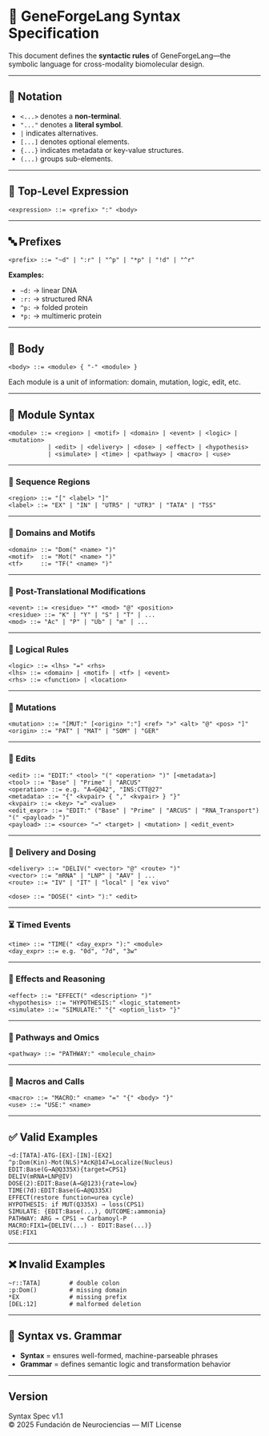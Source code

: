 # 🧬 GeneForgeLang Syntax Specification

This document defines the **syntactic rules** of GeneForgeLang—the symbolic language for cross-modality biomolecular design.

---

## 📘 Notation

- `<...>` denotes a **non-terminal**.
- `"..."` denotes a **literal symbol**.
- `|` indicates alternatives.
- `[...]` denotes optional elements.
- `{...}` indicates metadata or key-value structures.
- `(...)` groups sub-elements.

---

## 🎯 Top-Level Expression

```ebnf
<expression> ::= <prefix> ":" <body>
```

---

## 🔤 Prefixes

```ebnf
<prefix> ::= "~d" | ":r" | "^p" | "*p" | "!d" | "^r"
```

**Examples:**

- `~d:` → linear DNA  
- `:r:` → structured RNA  
- `^p:` → folded protein  
- `*p:` → multimeric protein  

---

## 🧬 Body

```ebnf
<body> ::= <module> { "-" <module> }
```

Each module is a unit of information: domain, mutation, logic, edit, etc.

---

## 🧩 Module Syntax

```ebnf
<module> ::= <region> | <motif> | <domain> | <event> | <logic> | <mutation>
           | <edit> | <delivery> | <dose> | <effect> | <hypothesis>
           | <simulate> | <time> | <pathway> | <macro> | <use>
```

---

### 🧬 Sequence Regions

```ebnf
<region> ::= "[" <label> "]"
<label> ::= "EX" | "IN" | "UTR5" | "UTR3" | "TATA" | "TSS"
```

---

### 🧷 Domains and Motifs

```ebnf
<domain> ::= "Dom(" <name> ")"
<motif>  ::= "Mot(" <name> ")"
<tf>     ::= "TF(" <name> ")"
```

---

### 🧪 Post-Translational Modifications

```ebnf
<event> ::= <residue> "*" <mod> "@" <position>
<residue> ::= "K" | "Y" | "S" | "T" | ...
<mod> ::= "Ac" | "P" | "Ub" | "m" | ...
```

---

### 🔁 Logical Rules

```ebnf
<logic> ::= <lhs> "=" <rhs>
<lhs> ::= <domain> | <motif> | <tf> | <event>
<rhs> ::= <function> | <location>
```

---

### 🧬 Mutations

```ebnf
<mutation> ::= "[MUT:" [<origin> ":"] <ref> ">" <alt> "@" <pos> "]"
<origin> ::= "PAT" | "MAT" | "SOM" | "GER"
```

---

### 🔨 Edits

```ebnf
<edit> ::= "EDIT:" <tool> "(" <operation> ")" [<metadata>]
<tool> ::= "Base" | "Prime" | "ARCUS"
<operation> ::= e.g. "A→G@42", "INS:CTT@27"
<metadata> ::= "{" <kvpair> { "," <kvpair> } "}"
<kvpair> ::= <key> "=" <value>
<edit_expr> ::= "EDIT:" ("Base" | "Prime" | "ARCUS" | "RNA_Transport") "(" <payload> ")"
<payload> ::= <source> "→" <target> | <mutation> | <edit_event>

```

---

### 💉 Delivery and Dosing

```ebnf
<delivery> ::= "DELIV(" <vector> "@" <route> ")"
<vector> ::= "mRNA" | "LNP" | "AAV" | ...
<route> ::= "IV" | "IT" | "local" | "ex vivo"

<dose> ::= "DOSE(" <int> "):" <edit>
```

---

### ⏳ Timed Events

```ebnf
<time> ::= "TIME(" <day_expr> "):" <module>
<day_expr> ::= e.g. "0d", "7d", "3w"
```

---

### 🧠 Effects and Reasoning

```ebnf
<effect> ::= "EFFECT(" <description> ")"
<hypothesis> ::= "HYPOTHESIS:" <logic_statement>
<simulate> ::= "SIMULATE:" "{" <option_list> "}"
```

---

### 🔬 Pathways and Omics

```ebnf
<pathway> ::= "PATHWAY:" <molecule_chain>
```

---

### 🧩 Macros and Calls

```ebnf
<macro> ::= "MACRO:" <name> "=" "{" <body> "}"
<use> ::= "USE:" <name>
```

---

## ✅ Valid Examples

```gfl
~d:[TATA]-ATG-[EX]-[IN]-[EX2]
^p:Dom(Kin)-Mot(NLS)*AcK@147=Localize(Nucleus)
EDIT:Base(G→A@Q335X){target=CPS1}
DELIV(mRNA+LNP@IV)
DOSE(2):EDIT:Base(A→G@123){rate=low}
TIME(7d):EDIT:Base(G→A@Q335X)
EFFECT(restore function=urea cycle)
HYPOTHESIS: if MUT(Q335X) → loss(CPS1)
SIMULATE: {EDIT:Base(...), OUTCOME:↓ammonia}
PATHWAY: ARG → CPS1 → Carbamoyl-P
MACRO:FIX1={DELIV(...) - EDIT:Base(...)}
USE:FIX1
```

---

## ❌ Invalid Examples

```gfl
~r::TATA]        # double colon
:p:Dom()         # missing domain
*EX              # missing prefix
[DEL:12]         # malformed deletion
```

---

## 🔄 Syntax vs. Grammar

- **Syntax** = ensures well-formed, machine-parseable phrases
- **Grammar** = defines semantic logic and transformation behavior

---

## Version

Syntax Spec v1.1  
© 2025 Fundación de Neurociencias — MIT License
